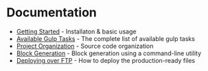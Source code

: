 Documentation
=============

* [Getting Started](getting-started.md) - Installaton & basic usage
* [Available Gulp Tasks](available-gulp-tasks.md) - The complete list of
available gulp tasks
* [Project Organization](project-organization.md) - Source code organization
* [Block Generation](block-generation.md) - Block generation using a
command-line utility
* [Deploying over FTP](deploying-over-ftp.md) - How to deploy the
production-ready files